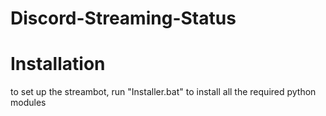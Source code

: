 # Discord-Streaming-Status 

# Installation
to set up the streambot, run "Installer.bat" to install all the required python modules
